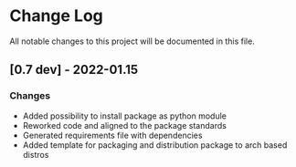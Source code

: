 # Change Log
All notable changes to this project will be documented in this file.

## [0.7 dev] - 2022-01.15
### Changes
- Added possibility to install package as python module
- Reworked code and aligned to the package standards
- Generated requirements file with dependencies
- Added template for packaging and distribution package to arch based distros

